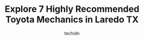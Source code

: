 ---
layout: ampstory
image: https://images.unsplash.com/photo-1504887764023-6f27056d186c?ixlib=rb-4.0.3&ixid=MnwxMjA3fDB8MHxwaG90by1wYWdlfHx8fGVufDB8fHx8&auto=format&fit=crop&w=640&h=853&q=80
author: techidn
featured: false
description: If youre in need of trustworthy and skilled Toyota Mechanic in Laredo TX, USA, youll be pleased to discover the 7 best Toyota Mechanic in town. Their expertise and commitment to customer s
title: Explore 7 Highly Recommended Toyota Mechanics in Laredo TX
cover:
   title: Explore 7 Highly Recommended Toyota Mechanics in Laredo TX
   subtitle: Rickpate
   background: https://images.unsplash.com/photo-1504887764023-6f27056d186c?ixlib=rb-4.0.3&ixid=MnwxMjA3fDB8MHxwaG90by1wYWdlfHx8fGVufDB8fHx8&auto=format&fit=crop&w=640&h=853&q=80

pages: 
 - layout: thirds
   top: <h1>#1 South Texas Auto Rebuilders</h1>
   bottom: "<p>Cant complain.  Quickest major repairs Ive ever seen done and no issues.  So far Ive had suspension, transmission, and electrical repairs and had my vehicle back in 2-</p>"
   background: https://www.knot35.com/toplist/wp-content/uploads/2023/06/best-toyota-mechanic-1-in-laredo-tx-1685834292.jpeg
   backgroundblur: true
 - layout: thirds
   top: <h1>#2 Shiloh Automotive Service and Collision Repair Center</h1>
   bottom: "<p>204 Shiloh Dr, Laredo, TX 78045, United States</p>"
   background: https://www.knot35.com/toplist/wp-content/uploads/2023/06/best-toyota-mechanic-2-in-laredo-tx-1685834293.jpeg
   cta:
      link: https://www.knot35.com/toplist/explore-7-highly-recommended-toyota-mechanics-in-laredo-tx/
      text: Explore 7 Highly Recommended Toyota Mechanics in Laredo TX
 - layout: thirds
   top: <h1>#3 Toro Automotive</h1>
   bottom: "<p>1001 Guadalupe St, Laredo, TX 78040, United States</p>"
   background: https://www.knot35.com/toplist/wp-content/uploads/2023/06/best-toyota-mechanic-3-in-laredo-tx-1685834293.jpeg
   cta:
      link: https://www.knot35.com/toplist/explore-7-highly-recommended-toyota-mechanics-in-laredo-tx/
      text: Explore 7 Highly Recommended Toyota Mechanics in Laredo TX
 - layout: thirds
   top: <h1>#4 Walmart Auto Care Centers</h1>
   bottom: "<p>4401 US-83 SOUTH, Laredo, TX 78046, United States</p>"
   background: https://images.unsplash.com/photo-1618005182384-a83a8bd57fbe?ixlib=rb-4.0.3&ixid=MnwxMjA3fDB8MHxwaG90by1wYWdlfHx8fGVufDB8fHx8&auto=format&fit=crop&w=640&h=853&q=80
   cta:
      link: https://www.knot35.com/toplist/explore-7-highly-recommended-toyota-mechanics-in-laredo-tx/
      text: Explore 7 Highly Recommended Toyota Mechanics in Laredo TX
 - layout: thirds
   top: <h1>#5 Luis Hi-Tech Auto Service, Of South Texas, LHTAS</h1>
   bottom: "<p>2819 Clark Blvd, Laredo, TX 78043, United States</p>"
   background: https://images.unsplash.com/photo-1547366785-564103df7e13?ixlib=rb-4.0.3&ixid=MnwxMjA3fDB8MHxwaG90by1wYWdlfHx8fGVufDB8fHx8&auto=format&fit=crop&w=640&h=853&q=80
   cta:
      link: https://www.knot35.com/toplist/explore-7-highly-recommended-toyota-mechanics-in-laredo-tx/
      text: Explore 7 Highly Recommended Toyota Mechanics in Laredo TX
 - layout: thirds
   top: <h1>#6 Perez Garage Diesel & Auto Machine Shop</h1>
   bottom: "<p>2806 Jaime Zapata Memorial Hwy, Laredo, TX 78043, United States</p>"
   background: https://images.unsplash.com/photo-1489648022186-8f49310909a0?ixlib=rb-4.0.3&ixid=MnwxMjA3fDB8MHxwaG90by1wYWdlfHx8fGVufDB8fHx8&auto=format&fit=crop&w=640&h=853&q=80
   cta:
      link: https://www.knot35.com/toplist/explore-7-highly-recommended-toyota-mechanics-in-laredo-tx/
      text: Explore 7 Highly Recommended Toyota Mechanics in Laredo TX
 - layout: thirds
   top: <h1>#7 Urieta Auto Repair</h1>
   bottom: "<p>600 S Milmo Ave #5216, Laredo, TX 78043, United States</p>"
   background: https://images.unsplash.com/photo-1524169358666-79f22534bc6e?ixlib=rb-4.0.3&ixid=MnwxMjA3fDB8MHxwaG90by1wYWdlfHx8fGVufDB8fHx8&auto=format&fit=crop&w=640&h=853&q=80
   cta:
      link: https://www.knot35.com/toplist/explore-7-highly-recommended-toyota-mechanics-in-laredo-tx/
      text: Explore 7 Highly Recommended Toyota Mechanics in Laredo TX
 - layout: thirds
   middle: Continue reading...
   background: https://images.unsplash.com/photo-1488554378835-f7acf46e6c98?ixlib=rb-4.0.3&ixid=MnwxMjA3fDB8MHxwaG90by1wYWdlfHx8fGVufDB8fHx8&auto=format&fit=crop&w=640&h=853&q=80
   cta:
      link: https://www.knot35.com/toplist/explore-7-highly-recommended-toyota-mechanics-in-laredo-tx/
      text: Explore 7 Highly Recommended Toyota Mechanics in Laredo TX
      
---
